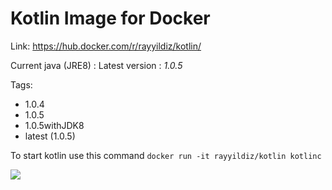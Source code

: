 Kotlin Image for Docker
===

Link: https://hub.docker.com/r/rayyildiz/kotlin/

Current java (JRE8) : Latest version : *1.0.5*

Tags:
* 1.0.4
* 1.0.5
* 1.0.5withJDK8
* latest (1.0.5)


To start kotlin use this command ```docker run -it rayyildiz/kotlin kotlinc``` 

[![](https://images.microbadger.com/badges/image/rayyildiz/kotlin.svg)](https://microbadger.com/images/rayyildiz/kotlin "Get your own image badge on microbadger.com")
